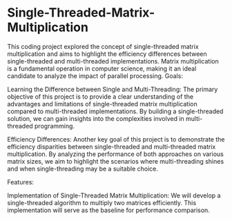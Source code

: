 # Single-Threaded-Matrix-Multiplication
This coding project explored the concept of single-threaded matrix multiplication and aims to highlight the efficiency differences between single-threaded and multi-threaded implementations. Matrix multiplication is a fundamental operation in computer science, making it an ideal candidate to analyze the impact of parallel processing.
Goals:

Learning the Difference between Single and Multi-Threading: The primary objective of this project is to provide a clear understanding of the advantages and limitations of single-threaded matrix multiplication compared to multi-threaded implementations. By building a single-threaded solution, we can gain insights into the complexities involved in multi-threaded programming.

Efficiency Differences: Another key goal of this project is to demonstrate the efficiency disparities between single-threaded and multi-threaded matrix multiplication. By analyzing the performance of both approaches on various matrix sizes, we aim to highlight the scenarios where multi-threading shines and when single-threading may be a suitable choice.

Features:

Implementation of Single-Threaded Matrix Multiplication: We will develop a single-threaded algorithm to multiply two matrices efficiently. This implementation will serve as the baseline for performance comparison.

